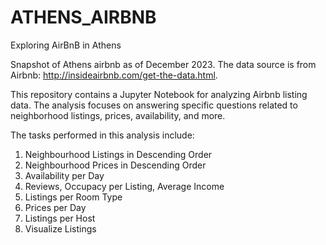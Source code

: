 # ATHENS_AIRBNB

Exploring AirBnB in Athens

Snapshot of Athens airbnb as of December 2023. The data source is from Airbnb: http://insideairbnb.com/get-the-data.html.

This repository contains a Jupyter Notebook for analyzing Airbnb listing data. 
The analysis focuses on answering specific questions related to neighborhood listings, prices, availability, and more.

The tasks performed in this analysis include:

1. Neighbourhood Listings in Descending Order
2. Neighbourhood Prices in Descending Order
3. Availability per Day
4. Reviews, Occupacy per Listing, Average Income
5. Listings per Room Type
6. Prices per Day
7. Listings per Host
8. Visualize Listings
